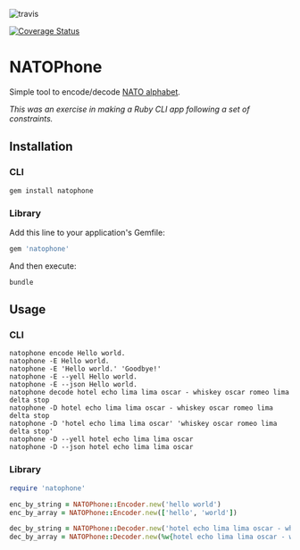![travis](https://travis-ci.org/ericdke/NATOPhone.svg?branch=master)

[![Coverage Status](https://img.shields.io/coveralls/ericdke/NATOPhone.svg)](https://coveralls.io/r/ericdke/NATOPhone?branch=master)

# NATOPhone

Simple tool to encode/decode [NATO alphabet](https://en.wikipedia.org/wiki/NATO_phonetic_alphabet).

*This was an exercise in making a Ruby CLI app following a set of constraints.*

## Installation

### CLI

```raw
gem install natophone
```  

### Library

Add this line to your application's Gemfile:

```ruby
gem 'natophone'
```

And then execute:

`bundle`

## Usage

### CLI

```raw
natophone encode Hello world.
natophone -E Hello world.
natophone -E 'Hello world.' 'Goodbye!'
natophone -E --yell Hello world.
natophone -E --json Hello world.
natophone decode hotel echo lima lima oscar - whiskey oscar romeo lima delta stop
natophone -D hotel echo lima lima oscar - whiskey oscar romeo lima delta stop
natophone -D 'hotel echo lima lima oscar' 'whiskey oscar romeo lima delta stop'
natophone -D --yell hotel echo lima lima oscar
natophone -D --json hotel echo lima lima oscar
```  

### Library

```ruby
require 'natophone'
```  

```ruby
enc_by_string = NATOPhone::Encoder.new('hello world')
enc_by_array = NATOPhone::Encoder.new(['hello', 'world'])
```  

```ruby
dec_by_string = NATOPhone::Decoder.new('hotel echo lima lima oscar - whiskey oscar romeo lima delta')
dec_by_array = NATOPhone::Decoder.new(%w{hotel echo lima lima oscar - whiskey oscar romeo lima delta})
```  
